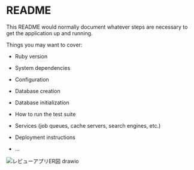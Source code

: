 # README

This README would normally document whatever steps are necessary to get the
application up and running.

Things you may want to cover:

* Ruby version

* System dependencies

* Configuration

* Database creation

* Database initialization

* How to run the test suite

* Services (job queues, cache servers, search engines, etc.)

* Deployment instructions

* ...


![レビューアプリER図 drawio](https://user-images.githubusercontent.com/92093548/155277103-4472abab-8b07-40f1-8a0e-f55581903fa6.png)

